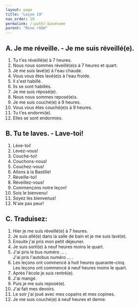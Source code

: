 ```yaml
---
layout: page
title: "Leçon 19"
nav_order: 19
permalink: /:path/:basename
parent: "Minu rõõm"
---
```


## A. Je me réveille. - Je me suis réveillé(e).
1. Tu t'es réveillé(e) à 7 heures.  
2. Nous nous sommes réveillé(e)s à 7 heures et quart.  
3. Je me suis lavé(e) à l'eau chaude.  
4. Vous vous êtes lavé(e)s à l'eau froide.  
5. Il s'est habillé.  
6. Ils se sont habillés.  
7. Je me suis réposé(e).  
8. Nous nous sommes reposé(e)s.  
9. Je me suis couché(e) à 9 heures.  
10. Vous vous êtes couché(e)s à 9 heures.  
11. Tu t'es endormi(e).  
12. Elles se sont endormies.  

## B. Tu te laves. - Lave-toi!
1. Lève-toi!  
2. Levez-vous!  
3. Couche-toi!  
4. Couchons-nous!  
5. Couchez-vous!  
6. Allons à la Bastille!  
7. Réveille-toi!  
8. Réveillez-vous!  
9. Commençons notre leçon!  
10. Sois le bienvenu!  
11. Soyez les bienvenus!  
12. N'aie pas peur!  

## C. Traduisez:
1. Hier je me suis réveillé(e) à 7 heures.  
2. Je suis allé(e) dans la salle de bain  et je me suis lavé(e).  
3. Ensuite j'ai pris mon petit déjeuner.  
4. Je suis sorti(e) à neuf heures moins le quart.  
5. J'ai pris le bus numéro ... .  
J'ai pris l'autobus numéro ... .  
6. Les leçons ont commencé à huit heures quarante-cinq.  
Les leçons ont commencé à neuf heures moins le quart.  
7. Après l'école je suis rentré(e).  
8. J'ai mangé.  
9. Puis je me suis reposé(e).  
10. J'ai fait mes devoirs.  
11. Le soir j'ai joué avec mes copains et mes copines.  
12. Je me suis couché(e) à neuf heures et demie.  
